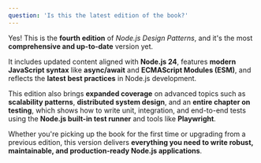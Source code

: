 ```yaml
---
question: 'Is this the latest edition of the book?'
---
```


Yes! This is the **fourth edition** of _Node.js Design Patterns_, and it's the most **comprehensive and up-to-date** version yet.

It includes updated content aligned with **Node.js 24**, features **modern JavaScript syntax** like **async/await** and **ECMAScript Modules (ESM)**, and reflects the **latest best practices** in Node.js development.

This edition also brings **expanded coverage** on advanced topics such as **scalability patterns**, **distributed system design**, and an **entire chapter on testing**, which shows how to write unit, integration, and end-to-end tests using the **Node.js built-in test runner** and tools like **Playwright**.

Whether you're picking up the book for the first time or upgrading from a previous edition, this version delivers **everything you need to write robust, maintainable, and production-ready Node.js applications**.
